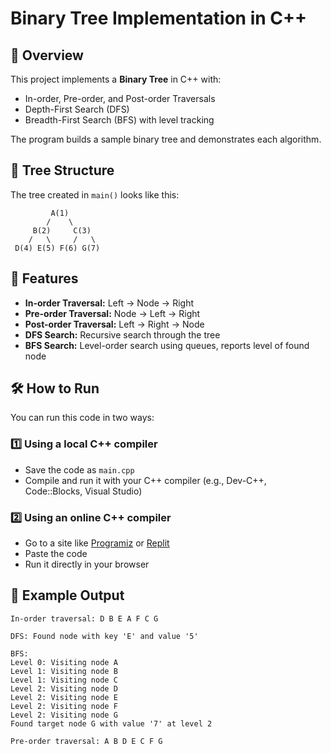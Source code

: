# Binary Tree Implementation in C++

## 📌 Overview
This project implements a **Binary Tree** in C++ with:
- In-order, Pre-order, and Post-order Traversals
- Depth-First Search (DFS)
- Breadth-First Search (BFS) with level tracking

The program builds a sample binary tree and demonstrates each algorithm.

## 🌳 Tree Structure
The tree created in `main()` looks like this:

```
         A(1)
        /    \
     B(2)     C(3)
    /   \     /   \
 D(4) E(5) F(6) G(7)
```

## 🚀 Features
- **In-order Traversal:** Left → Node → Right
- **Pre-order Traversal:** Node → Left → Right
- **Post-order Traversal:** Left → Right → Node
- **DFS Search:** Recursive search through the tree
- **BFS Search:** Level-order search using queues, reports level of found node

## 🛠 How to Run
You can run this code in two ways:

### 1️⃣ Using a local C++ compiler
- Save the code as `main.cpp`
- Compile and run it with your C++ compiler (e.g., Dev-C++, Code::Blocks, Visual Studio)

### 2️⃣ Using an online C++ compiler
- Go to a site like [Programiz](https://www.programiz.com/cpp-programming/online-compiler) or [Replit](https://replit.com/languages/cpp)
- Paste the code
- Run it directly in your browser

## 📌 Example Output
```
In-order traversal: D B E A F C G

DFS: Found node with key 'E' and value '5'

BFS:
Level 0: Visiting node A
Level 1: Visiting node B
Level 1: Visiting node C
Level 2: Visiting node D
Level 2: Visiting node E
Level 2: Visiting node F
Level 2: Visiting node G
Found target node G with value '7' at level 2

Pre-order traversal: A B D E C F G